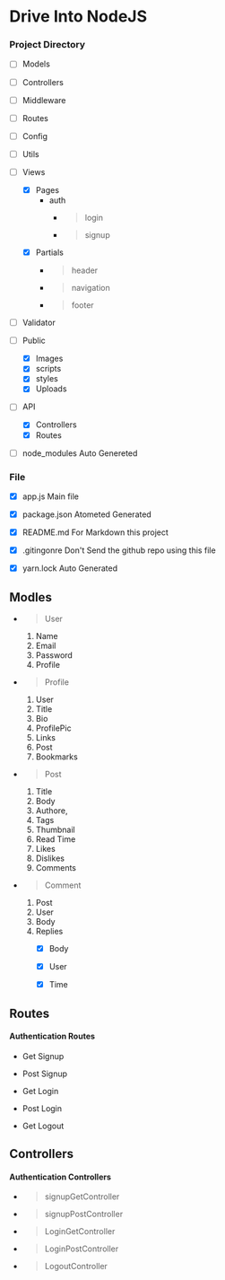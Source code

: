 # Drive Into NodeJS



### Project Directory
- [ ] Models
- [ ] Controllers
- [ ] Middleware
- [ ] Routes
- [ ] Config
- [ ] Utils
- [ ] Views
    - [x] Pages
        * auth
            - > login
            - > signup
    - [x] Partials
        - > header
        - > navigation
        - > footer
- [ ] Validator
- [ ] Public
    - [x] Images
    - [x] scripts
    - [x] styles
    - [x] Uploads
- [ ] API
    - [x] Controllers
    - [x] Routes
- [ ] node_modules Auto Genereted



### File
- [x] app.js Main file
- [x] package.json Atometed Generated
- [x] README.md For Markdown  this project
- [x] .gitingonre Don't Send the github repo using this file
- [x] yarn.lock Auto Generated


## Modles
- > User
    01. Name
    02. Email
    03. Password
    04. Profile

- > Profile
    01. User
    02. Title
    03. Bio
    04. ProfilePic
    05. Links
    06. Post
    07. Bookmarks

- > Post
    01. Title
    02. Body
    03. Authore,
    04. Tags
    05. Thumbnail
    06. Read Time
    07. Likes
    08. Dislikes
    09. Comments

- > Comment
    01. Post
    02. User
    03. Body
    04. Replies
        - [x] Body
        - [x] User
        - [x] Time


## Routes

#### Authentication Routes
*   Get Signup
*   Post Signup

*   Get Login
*   Post Login

*   Get Logout


## Controllers

#### Authentication Controllers
- > signupGetController
- > signupPostController

- > LoginGetController
- > LoginPostController

- > LogoutController

